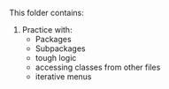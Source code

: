 This folder contains:
1. Practice with:
    - Packages
    - Subpackages
    - tough logic
    - accessing classes from other files
    - iterative menus